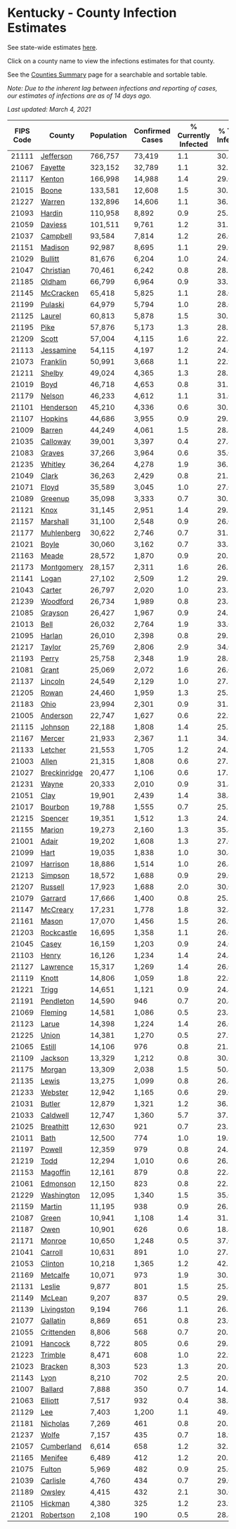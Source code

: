 # Kentucky - County Infection Estimates

See state-wide estimates [here](/infections/us-ky).

Click on a county name to view the infections estimates for that county.

See the [Counties Summary](/infections/summary-counties) page for a searchable and sortable table.

*Note: Due to the inherent lag between infections and reporting of cases, our estimates of infections are as of 14 days ago.*

*Last updated: March 4, 2021*

|   FIPS Code |                       County |   Population |   Confirmed Cases |   % Currently Infected |   % Total Infected |
|-------------|------------------------------|--------------|-------------------|------------------------|--------------------|
|       21111 |       [Jefferson](jefferson) |      766,757 |            73,419 |                    1.1 |               30.8 |
|       21067 |           [Fayette](fayette) |      323,152 |            32,789 |                    1.1 |               32.2 |
|       21117 |             [Kenton](kenton) |      166,998 |            14,988 |                    1.4 |               29.0 |
|       21015 |               [Boone](boone) |      133,581 |            12,608 |                    1.5 |               30.2 |
|       21227 |             [Warren](warren) |      132,896 |            14,606 |                    1.1 |               36.1 |
|       21093 |             [Hardin](hardin) |      110,958 |             8,892 |                    0.9 |               25.3 |
|       21059 |           [Daviess](daviess) |      101,511 |             9,761 |                    1.2 |               31.1 |
|       21037 |         [Campbell](campbell) |       93,584 |             7,814 |                    1.2 |               26.6 |
|       21151 |           [Madison](madison) |       92,987 |             8,695 |                    1.1 |               29.6 |
|       21029 |           [Bullitt](bullitt) |       81,676 |             6,204 |                    1.0 |               24.0 |
|       21047 |       [Christian](christian) |       70,461 |             6,242 |                    0.8 |               28.5 |
|       21185 |             [Oldham](oldham) |       66,799 |             6,964 |                    0.9 |               33.7 |
|       21145 |       [McCracken](mccracken) |       65,418 |             5,825 |                    1.1 |               28.0 |
|       21199 |           [Pulaski](pulaski) |       64,979 |             5,794 |                    1.0 |               28.6 |
|       21125 |             [Laurel](laurel) |       60,813 |             5,878 |                    1.5 |               30.5 |
|       21195 |                 [Pike](pike) |       57,876 |             5,173 |                    1.3 |               28.2 |
|       21209 |               [Scott](scott) |       57,004 |             4,115 |                    1.6 |               22.8 |
|       21113 |       [Jessamine](jessamine) |       54,115 |             4,197 |                    1.2 |               24.6 |
|       21073 |         [Franklin](franklin) |       50,991 |             3,668 |                    1.1 |               22.9 |
|       21211 |             [Shelby](shelby) |       49,024 |             4,365 |                    1.3 |               28.7 |
|       21019 |                 [Boyd](boyd) |       46,718 |             4,653 |                    0.8 |               31.7 |
|       21179 |             [Nelson](nelson) |       46,233 |             4,612 |                    1.1 |               31.6 |
|       21101 |       [Henderson](henderson) |       45,210 |             4,336 |                    0.6 |               30.7 |
|       21107 |           [Hopkins](hopkins) |       44,686 |             3,955 |                    0.9 |               29.3 |
|       21009 |             [Barren](barren) |       44,249 |             4,061 |                    1.5 |               28.8 |
|       21035 |         [Calloway](calloway) |       39,001 |             3,397 |                    0.4 |               27.8 |
|       21083 |             [Graves](graves) |       37,266 |             3,964 |                    0.6 |               35.0 |
|       21235 |           [Whitley](whitley) |       36,264 |             4,278 |                    1.9 |               36.7 |
|       21049 |               [Clark](clark) |       36,263 |             2,429 |                    0.8 |               21.5 |
|       21071 |               [Floyd](floyd) |       35,589 |             3,045 |                    1.0 |               27.0 |
|       21089 |           [Greenup](greenup) |       35,098 |             3,333 |                    0.7 |               30.1 |
|       21121 |                 [Knox](knox) |       31,145 |             2,951 |                    1.4 |               29.7 |
|       21157 |         [Marshall](marshall) |       31,100 |             2,548 |                    0.9 |               26.0 |
|       21177 |     [Muhlenberg](muhlenberg) |       30,622 |             2,746 |                    0.7 |               31.2 |
|       21021 |               [Boyle](boyle) |       30,060 |             3,162 |                    0.7 |               33.8 |
|       21163 |               [Meade](meade) |       28,572 |             1,870 |                    0.9 |               20.7 |
|       21173 |     [Montgomery](montgomery) |       28,157 |             2,311 |                    1.6 |               26.1 |
|       21141 |               [Logan](logan) |       27,102 |             2,509 |                    1.2 |               29.5 |
|       21043 |             [Carter](carter) |       26,797 |             2,020 |                    1.0 |               23.8 |
|       21239 |         [Woodford](woodford) |       26,734 |             1,989 |                    0.8 |               23.8 |
|       21085 |           [Grayson](grayson) |       26,427 |             1,967 |                    0.9 |               24.2 |
|       21013 |                 [Bell](bell) |       26,032 |             2,764 |                    1.9 |               33.6 |
|       21095 |             [Harlan](harlan) |       26,010 |             2,398 |                    0.8 |               29.5 |
|       21217 |             [Taylor](taylor) |       25,769 |             2,806 |                    2.9 |               34.0 |
|       21193 |               [Perry](perry) |       25,758 |             2,348 |                    1.9 |               28.6 |
|       21081 |               [Grant](grant) |       25,069 |             2,072 |                    1.6 |               26.0 |
|       21137 |           [Lincoln](lincoln) |       24,549 |             2,129 |                    1.0 |               27.3 |
|       21205 |               [Rowan](rowan) |       24,460 |             1,959 |                    1.3 |               25.2 |
|       21183 |                 [Ohio](ohio) |       23,994 |             2,301 |                    0.9 |               31.3 |
|       21005 |         [Anderson](anderson) |       22,747 |             1,627 |                    0.6 |               22.9 |
|       21115 |           [Johnson](johnson) |       22,188 |             1,808 |                    1.4 |               25.3 |
|       21167 |             [Mercer](mercer) |       21,933 |             2,367 |                    1.1 |               34.6 |
|       21133 |           [Letcher](letcher) |       21,553 |             1,705 |                    1.2 |               24.9 |
|       21003 |               [Allen](allen) |       21,315 |             1,808 |                    0.6 |               27.1 |
|       21027 | [Breckinridge](breckinridge) |       20,477 |             1,106 |                    0.6 |               17.1 |
|       21231 |               [Wayne](wayne) |       20,333 |             2,010 |                    0.9 |               31.4 |
|       21051 |                 [Clay](clay) |       19,901 |             2,439 |                    1.4 |               38.4 |
|       21017 |           [Bourbon](bourbon) |       19,788 |             1,555 |                    0.7 |               25.1 |
|       21215 |           [Spencer](spencer) |       19,351 |             1,512 |                    1.3 |               24.9 |
|       21155 |             [Marion](marion) |       19,273 |             2,160 |                    1.3 |               35.4 |
|       21001 |               [Adair](adair) |       19,202 |             1,608 |                    1.3 |               27.6 |
|       21099 |                 [Hart](hart) |       19,035 |             1,838 |                    1.0 |               30.4 |
|       21097 |         [Harrison](harrison) |       18,886 |             1,514 |                    1.0 |               26.4 |
|       21213 |           [Simpson](simpson) |       18,572 |             1,688 |                    0.9 |               29.0 |
|       21207 |           [Russell](russell) |       17,923 |             1,688 |                    2.0 |               30.0 |
|       21079 |           [Garrard](garrard) |       17,666 |             1,400 |                    0.8 |               25.1 |
|       21147 |         [McCreary](mccreary) |       17,231 |             1,778 |                    1.8 |               32.4 |
|       21161 |               [Mason](mason) |       17,070 |             1,456 |                    1.5 |               26.9 |
|       21203 |     [Rockcastle](rockcastle) |       16,695 |             1,358 |                    1.1 |               26.0 |
|       21045 |               [Casey](casey) |       16,159 |             1,203 |                    0.9 |               24.0 |
|       21103 |               [Henry](henry) |       16,126 |             1,234 |                    1.4 |               24.4 |
|       21127 |         [Lawrence](lawrence) |       15,317 |             1,269 |                    1.4 |               26.0 |
|       21119 |               [Knott](knott) |       14,806 |             1,059 |                    1.8 |               22.0 |
|       21221 |               [Trigg](trigg) |       14,651 |             1,121 |                    0.9 |               24.4 |
|       21191 |       [Pendleton](pendleton) |       14,590 |               946 |                    0.7 |               20.4 |
|       21069 |           [Fleming](fleming) |       14,581 |             1,086 |                    0.5 |               23.8 |
|       21123 |               [Larue](larue) |       14,398 |             1,224 |                    1.4 |               26.6 |
|       21225 |               [Union](union) |       14,381 |             1,270 |                    0.5 |               27.9 |
|       21065 |             [Estill](estill) |       14,106 |               976 |                    0.8 |               21.5 |
|       21109 |           [Jackson](jackson) |       13,329 |             1,212 |                    0.8 |               30.6 |
|       21175 |             [Morgan](morgan) |       13,309 |             2,038 |                    1.5 |               50.4 |
|       21135 |               [Lewis](lewis) |       13,275 |             1,099 |                    0.8 |               26.4 |
|       21233 |           [Webster](webster) |       12,942 |             1,165 |                    0.6 |               29.0 |
|       21031 |             [Butler](butler) |       12,879 |             1,321 |                    1.2 |               36.7 |
|       21033 |         [Caldwell](caldwell) |       12,747 |             1,360 |                    5.7 |               37.2 |
|       21025 |       [Breathitt](breathitt) |       12,630 |               921 |                    0.7 |               23.3 |
|       21011 |                 [Bath](bath) |       12,500 |               774 |                    1.0 |               19.6 |
|       21197 |             [Powell](powell) |       12,359 |               979 |                    0.8 |               24.8 |
|       21219 |                 [Todd](todd) |       12,294 |             1,010 |                    0.6 |               26.7 |
|       21153 |         [Magoffin](magoffin) |       12,161 |               879 |                    0.8 |               22.4 |
|       21061 |         [Edmonson](edmonson) |       12,150 |               823 |                    0.8 |               22.1 |
|       21229 |     [Washington](washington) |       12,095 |             1,340 |                    1.5 |               35.0 |
|       21159 |             [Martin](martin) |       11,195 |               938 |                    0.9 |               26.5 |
|       21087 |               [Green](green) |       10,941 |             1,108 |                    1.4 |               31.7 |
|       21187 |                 [Owen](owen) |       10,901 |               626 |                    0.6 |               18.4 |
|       21171 |             [Monroe](monroe) |       10,650 |             1,248 |                    0.5 |               37.0 |
|       21041 |           [Carroll](carroll) |       10,631 |               891 |                    1.0 |               27.3 |
|       21053 |           [Clinton](clinton) |       10,218 |             1,365 |                    1.2 |               42.5 |
|       21169 |         [Metcalfe](metcalfe) |       10,071 |               973 |                    1.9 |               30.2 |
|       21131 |             [Leslie](leslie) |        9,877 |               801 |                    1.5 |               25.4 |
|       21149 |             [McLean](mclean) |        9,207 |               837 |                    0.5 |               29.2 |
|       21139 |     [Livingston](livingston) |        9,194 |               766 |                    1.1 |               26.2 |
|       21077 |         [Gallatin](gallatin) |        8,869 |               651 |                    0.8 |               23.6 |
|       21055 |     [Crittenden](crittenden) |        8,806 |               568 |                    0.7 |               20.5 |
|       21091 |           [Hancock](hancock) |        8,722 |               805 |                    0.6 |               29.8 |
|       21223 |           [Trimble](trimble) |        8,471 |               608 |                    1.0 |               22.9 |
|       21023 |           [Bracken](bracken) |        8,303 |               523 |                    1.3 |               20.4 |
|       21143 |                 [Lyon](lyon) |        8,210 |               702 |                    2.5 |               20.6 |
|       21007 |           [Ballard](ballard) |        7,888 |               350 |                    0.7 |               14.3 |
|       21063 |           [Elliott](elliott) |        7,517 |               932 |                    0.4 |               38.8 |
|       21129 |                   [Lee](lee) |        7,403 |             1,200 |                    1.1 |               49.4 |
|       21181 |         [Nicholas](nicholas) |        7,269 |               461 |                    0.8 |               20.1 |
|       21237 |               [Wolfe](wolfe) |        7,157 |               435 |                    0.7 |               18.9 |
|       21057 |     [Cumberland](cumberland) |        6,614 |               658 |                    1.2 |               32.2 |
|       21165 |           [Menifee](menifee) |        6,489 |               412 |                    1.2 |               20.3 |
|       21075 |             [Fulton](fulton) |        5,969 |               482 |                    0.9 |               25.6 |
|       21039 |         [Carlisle](carlisle) |        4,760 |               434 |                    0.7 |               29.0 |
|       21189 |             [Owsley](owsley) |        4,415 |               432 |                    2.1 |               30.6 |
|       21105 |           [Hickman](hickman) |        4,380 |               325 |                    1.2 |               23.9 |
|       21201 |       [Robertson](robertson) |        2,108 |               190 |                    0.5 |               28.4 |